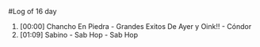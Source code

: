 #Log of 16 day

1. [00:00] Chancho En Piedra - Grandes Exitos De Ayer y Oink!! - Cóndor
1. [01:09] Sabino - Sab Hop - Sab Hop
